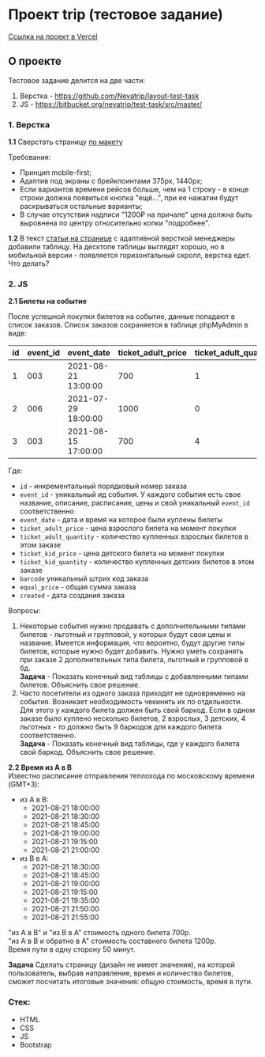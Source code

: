 # Проект trip (тестовое задание)

[Ссылка на проект в Vercel](https://trip-nine.vercel.app/)

## О проекте

Тестовое задание делится на две части:  
1. Верстка - https://github.com/Nevatrip/layout-test-task  
2. JS - https://bitbucket.org/nevatrip/test-task/src/master/  

### 1. Верстка

**1.1** Сверстать страницу [по макету](https://www.figma.com/file/JyFQcxiynMH1i5ViWz4qi0/Layout-test-task) 

Требования:
* Принцип mobile-first;  
* Адаптив под экраны с брейкпоинтами 375px, 1440px;  
* Если вариантов времени рейсов больше, чем на 1 строку - в конце строки должна появиться кнопка "ещё...", при ее нажатии будут раскрываться остальные варианты;  
* В случае отсутствия надписи "1200₽ на причале" цена должна быть выровнена по центру относительно копки "подробнее".  

**1.2** В текст [статьи на странице](https://codepen.io/kizoso/pen/VwpeeRY) с адаптивной версткой менеджеры добавили таблицу. На десктопе таблицы выглядят хорошо, но в мобильной версии - появляется горизонтальный скролл, верстка едет. Что делать?  

### 2. JS

**2.1 Билеты на событие**

После успешной покупки билетов на событие, данные попадают в список заказов. Список заказов сохраняется в таблице phpMyAdmin в виде:

id  | event_id  | event_date          | ticket_adult_price  | ticket_adult_quantity  | ticket_kid_price  | ticket_kid_quantity  | barcode   | user_id  | equal_price  | created
--- | --------- | ------------------- | ------------------- | ---------------------- | ----------------- | -------------------- | --------  | -------- | ------------ | -------------------
1   | 003       | 2021-08-21 13:00:00 | 700                 | 1                      | 450               | 0                    | 11111111  | 00451    | 700          | 2021-01-11 13:22:09
2   | 006       | 2021-07-29 18:00:00 | 1000                | 0                      | 800               | 2                    | 22222222  | 00364    | 1600         | 2021-01-12 16:62:08
3   | 003       | 2021-08-15 17:00:00 | 700                 | 4                      | 450               | 3                    | 33333333  | 00015    | 4150         | 2021-01-13 10:08:45

Где:  
* `id` - инкрементальный порядковый номер заказа  
* `event_id` - уникальный ид события. У каждого события есть свое название, описание, расписание, цены и свой уникальный `event_id` соответственно  
* `event_date` - дата и время на которое были куплены билеты  
* `ticket_adult_price` - цена взрослого билета на момент покупки  
* `ticket_adult_quantity` - количество купленных взрослых билетов в этом заказе  
* `ticket_kid_price` - цена детского билета на момент покупки  
* `ticket_kid_quantity` - количество купленных детских билетов в этом заказе  
* `barcode` уникальный штрих код заказа  
* `equal_price` - общая сумма заказа  
* `created` - дата создания заказа  

Вопросы:
1.   Некоторые события нужно продавать с дополнительными типами билетов - льготный и групповой, у которых будут свои цены и название. Имеется информация, что вероятно, будут другие типы билетов, которые нужно будет добавить. Нужно уметь сохранять при заказе 2 дополнительных типа билета, льготный и групповой в бд.  
   **Задача** - Показать конечный вид таблицы с добавленными типами билетов. Объяснить свое решение.  
2.   Часто посетители из одного заказа приходят не одновременно на события. Возникает необходимость чекинить их по отдельности. Для этого у каждого билета должен быть свой баркод. Если в одном заказе было куплено несколько билетов, 2 взрослых, 3 детских, 4 льготных - то должно быть 9 баркодов для каждого билета соответственно.  
   **Задача** - Показать конечный вид таблицы, где у каждого билета свой баркод. Объяснить свое решение.  
   
**2.2 Время из A в B**  
Известно расписание отправления теплохода по московскому времени (GMT+3):
* из A в B:
    * 2021-08-21 18:00:00
    * 2021-08-21 18:30:00
    * 2021-08-21 18:45:00
    * 2021-08-21 19:00:00
    * 2021-08-21 19:15:00
    * 2021-08-21 21:00:00
* из B в A:
    * 2021-08-21 18:30:00
    * 2021-08-21 18:45:00
    * 2021-08-21 19:00:00
    * 2021-08-21 19:15:00
    * 2021-08-21 19:35:00
    * 2021-08-21 21:50:00
    * 2021-08-21 21:55:00

"из A в B" и "из B в A" стоимость одного билета 700р.  
"из A в B и обратно в А" стоимость составного билета 1200р.  
Время пути в одну сторону 50 минут.  

**Задача**
Сделать страницу (дизайн не имеет значения), на которой пользователь, выбрав направление, время и количество билетов, сможет посчитать итоговые значения: общую стоимость, время в пути.

### Стек:
* HTML
* CSS
* JS  
* Bootstrap  

